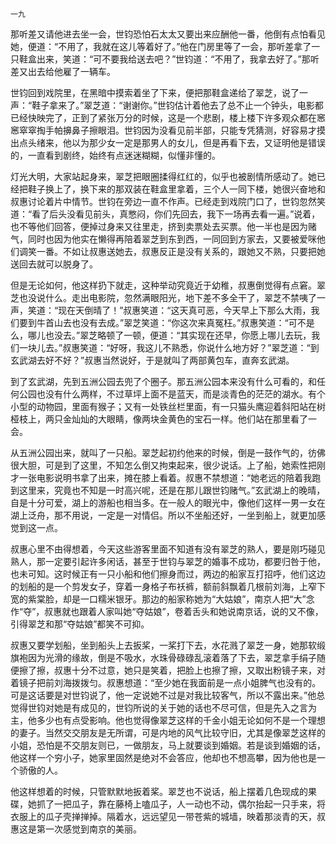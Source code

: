     一九 

   那听差又请他进去坐一会，世钧恐怕石太太又要出来应酬他一番，他倒有点怕看见她，便道：“不用了，我就在这儿等着好了。”他在门房里等了一会，那听差拿了一只鞋盒出来，笑道：“可不要我给送去吧？”世钧道：“不用了，我拿去好了。”那听差又出去给他雇了一辆车。

   世钧回到戏院里，在黑暗中摸索着坐了下来，便把那鞋盒递给了翠芝，说了一声：“鞋子拿来了。”翠芝道：“谢谢你。”世钧估计着他去了总不止一个钟头，电影都已经快映完了，正到了紧张万分的时候，这是一个悲剧，楼上楼下许多观众都在窸窸窣窣掏手帕擤鼻子擦眼泪。世钧因为没看见前半部，只能专凭猜测，好容易才摸出点头绪来，他以为那少女一定是那男人的女儿，但是再看下去，又证明他是错误的，一直看到剧终，始终有点迷迷糊糊，似懂非懂的。

   灯光大明，大家站起身来，翠芝把眼圈揉得红红的，似乎也被剧情所感动了。她已经把鞋子换上了，换下来的那双装在鞋盒里拿着，三个人一同下楼，她很兴奋地和叔惠讨论着片中情节。世钧在旁边一直不作声。已经走到戏院门口了，世钧忽然笑道：“看了后头没看见前头，真憋闷，你们先回去，我下一场再去看一遍。”说着，也不等他们回答，便掉过身来又往里走，挤到卖票处去买票。他一半也是因为赌气，同时也因为他实在懒得再陪着翠芝到东到西，一同回到方家去，又要被爱咪他们调笑一番。不如让叔惠送她去，叔惠反正是没有关系的，跟她又不熟，只要把她送回去就可以脱身了。

   但是无论如何，他这样扔下就走，这种举动究竟近于幼稚，叔惠倒觉得有点窘。翠芝也没说什么。走出电影院，忽然满眼阳光，地下差不多全干了，翠芝不禁咦了一声，笑道：“现在天倒晴了！”叔惠笑道：“这天真可恶，今天早上下那么大雨，我们要到牛首山去也没有去成。”翠芝笑道：“你这次来真冤枉。”叔惠笑道：“可不是么，哪儿也没去。”翠芝略顿了一顿，便道：“其实现在还早，你愿上哪儿去玩，我们一块儿去。”叔惠笑道：“好呀，我这儿不熟悉，你说什么地方好？”翠芝道：“到玄武湖去好不好？”叔惠当然说好，于是就叫了两部黄包车，直奔玄武湖。

   到了玄武湖，先到五洲公园去兜了个圈子。那五洲公园本来没有什么可看的，和任何公园也没有什么两样，不过草坪上面不是蓝天，而是淡青色的茫茫的湖水。有个小型的动物园，里面有猴子；又有一处铁丝栏里面，有一只猫头鹰迎着斜阳站在树桠枝上，两只金灿灿的大眼睛，像两块金黄色的宝石一样。他们站在那里看了一会。

   从五洲公园出来，就叫了一只船。翠芝起初约他来的时候，倒是一鼓作气的，彷佛很大胆，可是到了这里，不知怎么倒又拘束起来，很少说话。上了船，她索性把刚才一张电影说明书拿了出来，摊在膝上看着。叔惠不禁想道：“她老远的陪着我跑到这里来，究竟也不知是一时高兴呢，还是在那儿跟世钧赌气。”玄武湖上的晚晴，自是十分可爱，湖上的游船也相当多。在一般人的眼光中，像他们这样一男一女在湖上泛舟，那不用说，一定是一对情侣。所以不坐船还好，一坐到船上，就更加感觉到这一点。

   叔惠心里不由得想着，今天这些游客里面不知道有没有翠芝的熟人，要是刚巧碰见熟人，那一定要引起许多闲话，甚至于世钧与翠芝的婚事不成功，都要归咎于他，也未可知。这时候正有一只小船和他们擦身而过，两边的船家互打招呼，他们这边的划船的是一个剪发女子，穿着一身格子布袄裤，额前斜飘着几根前刘海，上窄下宽的紫棠脸，却是一口糯米银牙。那边的船家称她为“大姑娘”，南京人把“大”念作“夺”，叔惠就也跟着人家叫她“夺姑娘”，卷着舌头和她说南京话，说的又不像，引得翠芝和那“夺姑娘”都笑不可抑。

   叔惠又要学划船，坐到船头上去扳桨，一桨打下去，水花溅了翠芝一身，她那软缎旗袍因为光滑的缘故，倒是不吸水，水珠骨碌碌乱滚着落了下去，翠芝拿手绢子随便擦了擦，叔惠十分不过意，她只是笑着，把脸上也擦了擦，又取出粉镜子来，对着镜子把前刘海拨拨匀。叔惠想道：“至少她在我面前是一点小姐脾气也没有的。可是这话要是对世钧说了，他一定说她不过是对我比较客气，所以不露出来。”他总觉得世钧对她是有成见的，世钧所说的关于她的话也不尽可信，但是先入之言为主，他多少也有点受影响。他也觉得像翠芝这样的千金小姐无论如何不是一个理想的妻子。当然交交朋友是无所谓，可是内地的风气比较守旧，尤其是像翠芝这样的小姐，恐怕是不交朋友则已，一做朋友，马上就要谈到婚姻。若是谈到婚姻的话，他这样一个穷小子，她家里固然是绝对不会答应，他却也不想高攀，因为他也是一个骄傲的人。

   他这样想着的时候，只管默默地扳着桨。翠芝也不说话，船上摆着几色现成的果碟，她抓了一把瓜子，靠在藤椅上嗑瓜子，人一动也不动，偶尔抬起一只手来，将衣服上的瓜子壳掸掸掉。隔着水，远远望见一带苍紫的城墙，映着那淡青的天，叔惠这是第一次感觉到南京的美丽。

